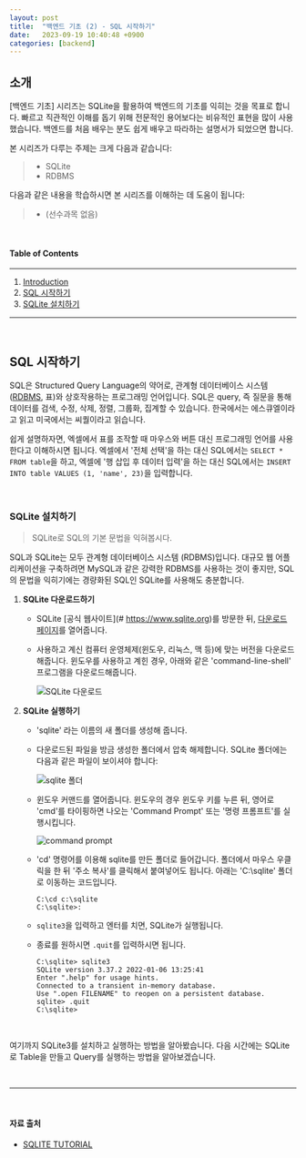 ```yaml
---
layout: post
title:  "백엔드 기초 (2) - SQL 시작하기"
date:   2023-09-19 10:40:48 +0900
categories: [backend]
---
```


## 소개
[백엔드 기초] 시리즈는 SQLite을 활용하여 백엔드의 기초를 익히는 것을 목표로 합니다. 빠르고 직관적인 이해를 돕기 위해 전문적인 용어보다는 비유적인 표현을 많이 사용했습니다. 백엔드를 처음 배우는 분도 쉽게 배우고 따라하는 설명서가 되었으면 합니다.


본 시리즈가 다루는 주제는 크게 다음과 같습니다:
> - SQLite
> - RDBMS

다음과 같은 내용을 학습하시면 본 시리즈를 이해하는 데 도움이 됩니다:
> - (선수과목 없음)

&nbsp;
&nbsp;
&nbsp;
&nbsp;
&nbsp;

#### Table of Contents
---
1. [Introduction](#소개)
2. [SQL 시작하기](#sql-시작하기)
3. [SQLite 설치하기](#sqlite-설치하기)

---

&nbsp;
&nbsp;
&nbsp;
&nbsp;
&nbsp;

## SQL 시작하기

SQL은 Structured Query Language의 약어로, 관계형 데이터베이스 시스템([RDBMS](#https://minisemin.github.io/backend/2023/09/20/rdbms1.html), 표)와 상호작용하는 프로그래밍 언어입니다. SQL은 query, 즉 질문을 통해 데이터를 검색, 수정, 삭제, 정렬, 그룹화, 집계할 수 있습니다. 한국에서는 에스큐엘이라고 읽고 미국에서는 씨퀄이라고 읽습니다.

쉽게 설명하자면, 엑셀에서 표를 조작할 때 마우스와 버튼 대신 프로그래밍 언어를 사용한다고 이해하시면 됩니다. 엑셀에서 '전체 선택'을 하는 대신 SQL에서는 `SELECT * FROM table`을 하고, 엑셀에 '행 삽입 후 데이터 입력'을 하는 대신 SQL에서는 `INSERT INTO table VALUES (1, 'name', 23)`을 입력합니다.

&nbsp;

### SQLite 설치하기

> SQLite로 SQL의 기본 문법을 익혀봅시다.

SQL과 SQLite는 모두 관계형 데이터베이스 시스템 (RDBMS)입니다. 대규모 웹 어플리케이션을 구축하려면 MySQL과 같은 강력한 RDBMS를 사용하는 것이 좋지만, SQL의 문법을 익히기에는 경량화된 SQL인 SQLite를 사용해도 충분합니다.
&nbsp;

1. **SQLite 다운로드하기**

    - SQLite [공식 웹사이트](# https://www.sqlite.org)를 방문한 뒤, [다운로드 페이지](#https://www.sqlite.org/download.html)를 열어줍니다.

    - 사용하고 계신 컴퓨터 운영체제(윈도우, 리눅스, 맥 등)에 맞는 버전을 다운로드해줍니다. 윈도우를 사용하고 계힌 경우, 아래와 같은 'command-line-shell' 프로그램을 다운로드해줍니다.

      ![SQLite 다운로드](https://www.sqlitetutorial.net/wp-content/uploads/2019/08/SQLite3-Windows-Download.png)

2. **SQLite 실행하기**

    - 'sqlite' 라는 이름의 새 폴더를 생성해 줍니다.

    - 다운로드된 파일을 방금 생성한 폴더에서 압축 해제합니다. SQLite 폴더에는 다음과 같은 파일이 보이셔야 합니다:

      ![sqlite 폴더](https://www.sqlitetutorial.net/wp-content/uploads/2019/08/SQLite3-tools.png)

    - 윈도우 커맨드를 열어줍니다. 윈도우의 경우 윈도우 키를 누른 뒤, 영어로 'cmd'를 타이핑하면 나오는 'Command Prompt' 또는 '명령 프롬프트'를 실행시킵니다.

      ![command prompt](https://www.sqlitetutorial.net/wp-content/uploads/2019/08/SQLite3-command-line-window.png)

    - 'cd' 명령어를 이용해 sqlite를 만든 폴더로 들어갑니다. 폴더에서 마우스 우클릭을 한 뒤 '주소 복사'를 클릭해서 붙여넣어도 됩니다. 아래는 'C:\sqlite' 폴더로 이동하는 코드입니다.

      ```
      C:\cd c:\sqlite
      C:\sqlite>:
      ```

    - `sqlite3`을 입력하고 엔터를 치면, SQLite가 실행됩니다.

    - 종료를 원하시면 `.quit`를 입력하시면 됩니다.
      ```
      C:\sqlite> sqlite3
      SQLite version 3.37.2 2022-01-06 13:25:41
      Enter ".help" for usage hints.
      Connected to a transient in-memory database.
      Use ".open FILENAME" to reopen on a persistent database.
      sqlite> .quit
      C:\sqlite>
      ```

&nbsp;
&nbsp;

여기까지 SQLite3를 설치하고 실행하는 방법을 알아봤습니다.
다음 시간에는 SQLite로 Table을 만들고 Query를 실행하는 방법을 알아보겠습니다.

&nbsp;
&nbsp;

---

&nbsp;
&nbsp;
&nbsp;
&nbsp;
&nbsp;

#### 자료 출처
- [SQLITE TUTORIAL](#https://www.sqlitetutorial.net/download-install-sqlite/)
